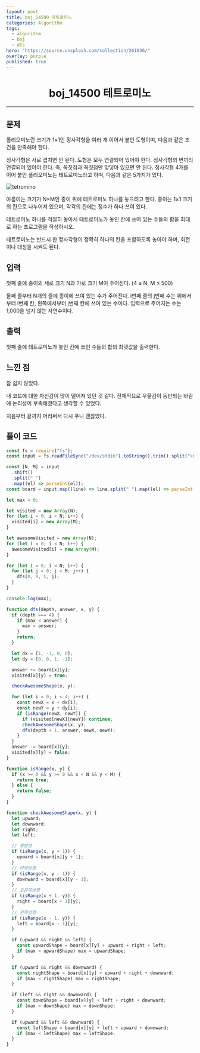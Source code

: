```yaml
---
layout: post
title: boj_14500 테트로미노
categories: Algorithm
tags:
  - algorithm
  - boj
  - dfs
hero: "https://source.unsplash.com/collection/261936/"
overlay: purple
published: true
---
```


# <center>boj_14500 테트로미노</center>

---

## 문제

폴리오미노란 크기가 1×1인 정사각형을 여러 개 이어서 붙인 도형이며, 다음과 같은 조건을 만족해야 한다.

정사각형은 서로 겹치면 안 된다.
도형은 모두 연결되어 있어야 한다.
정사각형의 변끼리 연결되어 있어야 한다. 즉, 꼭짓점과 꼭짓점만 맞닿아 있으면 안 된다.
정사각형 4개를 이어 붙인 폴리오미노는 테트로미노라고 하며, 다음과 같은 5가지가 있다.

![tetromino](https://onlinejudgeimages.s3-ap-northeast-1.amazonaws.com/problem/14500/1.png)

아름이는 크기가 N×M인 종이 위에 테트로미노 하나를 놓으려고 한다. 종이는 1×1 크기의 칸으로 나누어져 있으며, 각각의 칸에는 정수가 하나 쓰여 있다.

테트로미노 하나를 적절히 놓아서 테트로미노가 놓인 칸에 쓰여 있는 수들의 합을 최대로 하는 프로그램을 작성하시오.

테트로미노는 반드시 한 정사각형이 정확히 하나의 칸을 포함하도록 놓아야 하며, 회전이나 대칭을 시켜도 된다.

## 입력

첫째 줄에 종이의 세로 크기 N과 가로 크기 M이 주어진다. (4 ≤ N, M ≤ 500)

둘째 줄부터 N개의 줄에 종이에 쓰여 있는 수가 주어진다. i번째 줄의 j번째 수는 위에서부터 i번째 칸, 왼쪽에서부터 j번째 칸에 쓰여 있는 수이다. 입력으로 주어지는 수는 1,000을 넘지 않는 자연수이다.

## 출력

첫째 줄에 테트로미노가 놓인 칸에 쓰인 수들의 합의 최댓값을 출력한다.

## 느낀 점

참 쉽지 않았다.

내 코드에 대한 자신감이 많이 떨어져 있던 것 같다.
전체적으로 우울감이 동반되는 바람에 논리성이 부족해졌다고 생각할 수 있었다.

처음부터 끝까지 머리써서 다시 푸니 괜찮았다.

## 풀이 코드

```js
const fs = require("fs");
const input = fs.readFileSync("/dev/stdin").toString().trim().split("\n");

const [N, M] = input
  .shift()
  .split(" ")
  .map((el) => parseInt(el));
const board = input.map((line) => line.split(" ").map((el) => parseInt(el)));

let max = 0;

let visited = new Array(N);
for (let i = 0; i < N; i++) {
  visited[i] = new Array(M);
}

let awesomeVisited = new Array(N);
for (let i = 0; i < N; i++) {
  awesomeVisited[i] = new Array(M);
}

for (let i = 0; i < N; i++) {
  for (let j = 0; j < M; j++) {
    dfs(0, 0, i, j);
  }
}

console.log(max);

function dfs(depth, answer, x, y) {
  if (depth === 4) {
    if (max < answer) {
      max = answer;
    }
    return;
  }

  let dx = [1, -1, 0, 0];
  let dy = [0, 0, 1, -1];

  answer += board[x][y];
  visited[x][y] = true;

  checkAwesomeShape(x, y);

  for (let i = 0; i < 4; i++) {
    const newX = x + dx[i];
    const newY = y + dy[i];
    if (isRange(newX, newY)) {
      if (visited[newX][newY]) continue;
      checkAwesomeShape(x, y);
      dfs(depth + 1, answer, newX, newY);
    }
  }
  answer -= board[x][y];
  visited[x][y] = false;
}

function isRange(x, y) {
  if (x >= 0 && y >= 0 && x < N && y < M) {
    return true;
  } else {
    return false;
  }
}

function checkAwesomeShape(x, y) {
  let upward;
  let downward;
  let right;
  let left;

  // 윗방향
  if (isRange(x, y + 1)) {
    upward = board[x][y + 1];
  }
  // 아랫방향
  if (isRange(x, y - 1)) {
    downward = board[x][y - 1];
  }
  // 오른쪽방향
  if (isRange(x + 1, y)) {
    right = board[x + 1][y];
  }
  // 왼쪽방향
  if (isRange(x - 1, y)) {
    left = board[x - 1][y];
  }

  if (upward && right && left) {
    const upwardShape = board[x][y] + upward + right + left;
    if (max < upwardShape) max = upwardShape;
  }

  if (upward && right && downward) {
    const rightShape = board[x][y] + upward + right + downward;
    if (max < rightShape) max = rightShape;
  }

  if (left && right && downward) {
    const downShape = board[x][y] + left + right + downward;
    if (max < downShape) max = downShape;
  }

  if (upward && left && downward) {
    const leftShape = board[x][y] + left + upward + downward;
    if (max < leftShape) max = leftShape;
  }
}
```
